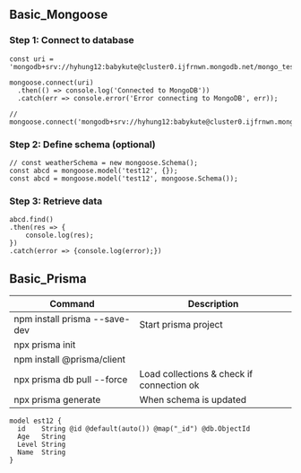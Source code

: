 ## Basic_Mongoose

### Step 1: Connect to database
```
const uri = 'mongodb+srv://hyhung12:babykute@cluster0.ijfrnwn.mongodb.net/mongo_test';

mongoose.connect(uri)
  .then(() => console.log('Connected to MongoDB'))
  .catch(err => console.error('Error connecting to MongoDB', err));
  
// mongoose.connect('mongodb+srv://hyhung12:babykute@cluster0.ijfrnwn.mongodb.net/mongo_test');
```
### Step 2: Define schema (optional)
```
// const weatherSchema = new mongoose.Schema();
const abcd = mongoose.model('test12', {});
const abcd = mongoose.model('test12', mongoose.Schema());
```
### Step 3: Retrieve data
```
abcd.find()
.then(res => {
    console.log(res);
})
.catch(error => {console.log(error);})
```

## Basic_Prisma
|Command|Description|
|-|-|
|npm install prisma --save-dev|Start prisma project|
|npx prisma init||
|npm install @prisma/client||
|npx prisma db pull --force| Load collections & check if connection ok|
|npx prisma generate|When schema is updated|

```
model est12 {
  id    String @id @default(auto()) @map("_id") @db.ObjectId
  Age   String
  Level String
  Name  String
}
```





